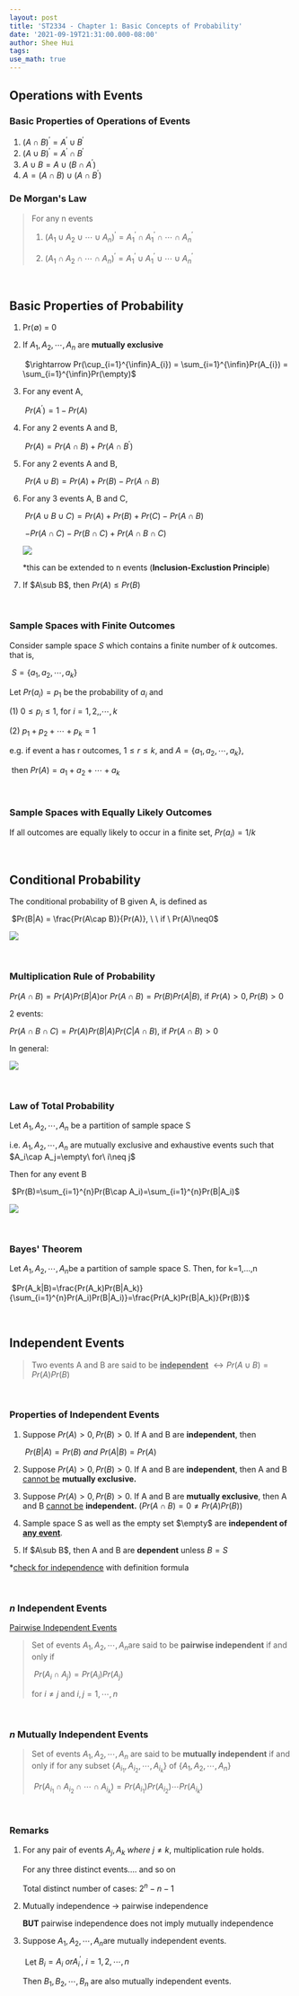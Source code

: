 ```yaml
---
layout: post
title: 'ST2334 - Chapter 1: Basic Concepts of Probability'
date: '2021-09-19T21:31:00.000-08:00'
author: Shee Hui
tags: 
use_math: true
---
```


## Operations with Events

### Basic Properties of Operations of Events

1. $(A\cap B)^{'} = A^{'}\cup B^{'}$​
2. $(A\cup B)^{'} = A^{'}\cap B^{'}$​
3. $A\cup B=A\cup (B\cap A^{'})$​
4. $A=(A\cap B)\cup(A\cap B^{'})$



### De Morgan's Law

> For any n events 
>
> 1. $(A_1\cup A_2\cup \cdots \cup A_n)^{'}=A_1^{'}\cap A_1^{'}\cap \cdots\cap A_n^{'}$​​
>
> 2. $(A_1\cap A_2\cap \cdots \cap A_n)^{'}=A_1^{'}\cup A_1^{'}\cup \cdots\cup A_n^{'}$​

<p>&nbsp;</p>

## Basic Properties of Probability

1. Pr($\emptyset$​) = 0

2. If $A_1,A_2,\cdots,A_n$ are **mutually exclusive** 

    ​					$\rightarrow Pr(\cup_{i=1}^{\infin}A_{i}) = \sum_{i=1}^{\infin}Pr(A_{i}) = \sum_{i=1}^{\infin}Pr(\empty)$

3. For any event A,

    ​					$Pr(A^{'})=1-Pr(A)$​

4. For any 2 events A and B,

    ​					$Pr(A)=Pr(A\cap B)+Pr(A\cap B^{'})$

5. For any 2 events A and B,

    ​					$Pr(A\cup B)=Pr(A) + Pr(B) - Pr(A\cap B)$

6. For any 3 events A, B and C,

    ​					$Pr(A\cup B\cup C)=Pr(A)+Pr(B)+Pr(C)-Pr(A\cap B)$ 

    ​								$-Pr(A\cap C)-Pr(B\cap C)+Pr(A\cap B\cap C)$​

    <image src="./../../assets/img/st2334/st2334_1_1.png">

    *this can be extended to n events (**Inclusion-Exclustion Principle**)

7. If $A\sub B$, then $Pr(A)\leq Pr(B)$

<p>&nbsp;</p>

### Sample Spaces with Finite Outcomes

Consider sample space *S* which contains a finite number of *k* outcomes. that is,

​													$S=\{a_1,a_2,\cdots ,a_k\}$​

Let $Pr(a_i)=p_1$ be the probability of ${a_i}$​ and

(1) $0\leq p_i\leq 1$, for $i=1,2,,\cdots ,k$​

(2) $p_1+p_2+\cdots +p_k=1$



e.g. if event a has r outcomes, $1\leq r \leq k$​​, and $A=\{a_1,a_2,\cdots ,a_k\}$​​,

​					then $Pr(A) = a_1+a_2+\cdots +a_k$

<p>&nbsp;</p>

### Sample Spaces with Equally Likely Outcomes

If all outcomes are equally likely to occur in a finite set, $Pr(a_i)=1/k$


<p>&nbsp;</p>

## Conditional Probability

The conditional probability of B given A, is defined as

​						$Pr(B|A) = \frac{Pr(A\cap B)}{Pr(A)}, \ \ if \ Pr(A)\neq0$

<image src="./../../assets/img/st2334/st2334_1_2.png">

<p>&nbsp</p>

### Multiplication Rule of Probability

$Pr(A\cap B)=Pr(A)Pr(B|A)$​​ or $Pr(A\cap B)=Pr(B)Pr(A|B)$​​, if $Pr(A)>0,Pr(B)>0$

2 events:

$Pr(A\cap B\cap C)=Pr(A)Pr(B|A)Pr(C|A\cap B)$​, if $Pr(A\cap B)>0$

In general:

<image src="./../../assets/img/st2334/st2334_1_3.png">

<p>&nbsp</p>

### Law of Total Probability

Let $A_1,A_2,\cdots ,A_n$ be a partition of sample space S

i.e. $A_1,A_2,\cdots ,A_n$ are mutually exclusive and exhaustive events such that $A_i\cap A_j=\empty\ for\ i\neq j$

Then for any event B

​				$Pr(B)=\sum_{i=1}^{n}Pr(B\cap A_i)=\sum_{i=1}^{n}Pr(B|A_i)$

<image src="./../../assets/img/st2334/st2334_1_4.png">

<p>&nbsp</p>

### Bayes' Theorem

Let $A_1,A_2,\cdots ,A_n$​​ be a partition of sample space S. Then, for k=1,...,n

​							$Pr(A_k|B)=\frac{Pr(A_k)Pr(B|A_k)}{\sum_{i=1}^{n}Pr(A_i)Pr(B|A_i)}=\frac{Pr(A_k)Pr(B|A_k)}{Pr(B)}$



<p>&nbsp</p>

## Independent Events

> Two events A and B are said to be **<u>independent</u>** $\leftrightarrow Pr(A\cup B)=Pr(A)Pr(B)$​

<p>&nbsp</p>

### Properties of Independent Events

1. Suppose $Pr(A)>0,Pr(B)>0$​. If A and B are **independent**, then

    ​					$Pr(B|A)=Pr(B)\ and\ Pr(A|B)=Pr(A)$​

2. Suppose $Pr(A)>0,Pr(B)>0$​. If A and B are **independent**, then A and B <u>cannot be</u> **mutually exclusive.**

3. Suppose $Pr(A)>0,Pr(B)>0$​​. If A and B are **mutually exclusive**, then A and B <u>cannot be</u> **independent.** ($Pr(A\cap B)=0\neq Pr(A)Pr(B)$)

4. Sample space S as well as the empty set $\empty$ are **independent of <u>any event</u>**.

5. If $A\sub B$, then A and B are **dependent** unless $B=S$

*<u>check for independence</u> with definition formula

<p>&nbsp</p>

### $n$ Independent Events

<u>Pairwise Independent Events</u>

> Set of events $A_1,A_2,\cdots ,A_n$​ are said to be **pairwise independent** if and only if
>
> ​					$Pr(A_i\cap A_j)=Pr(A_i)Pr(A_j)$​
>
> for $i\neq j$ and $i,j=1,\cdots ,n$

<p>&nbsp</p>

### $n$ Mutually Independent Events

> Set of events $A_1,A_2,\cdots ,A_n$ are said to be **mutually independent** if and only if for any subset {$A_{i_1},A_{i_2},\cdots ,A_{i_k}$} of {$A_1,A_2,\cdots ,A_n$}
>
> ​						$Pr(A_{i_1}\cap A_{i_2}\cap \cdots \cap A_{i_k})=Pr(A_{i_1})Pr(A_{i_2})\cdots Pr(A_{i_k})$

<p>&nbsp</p>

### Remarks

1. For any pair of events $A_j,A_k\ where\ j\neq k$, multiplication rule holds.

    For any three distinct events.... and so on

    Total distinct number of cases: $2^n-n-1$

2. Mutually independence $\rightarrow$ pairwise independence 

    **BUT** pairwise independence does not imply mutually independence

3. Suppose $A_1,A_2,\cdots ,A_n$​ are mutually independent events.

    ​			Let $B_i=A_i\ or A_i^{'},\ i=1,2,\cdots ,n$

    Then $B_1,B_2,\cdots ,B_n$ are also mutually independent events.

    